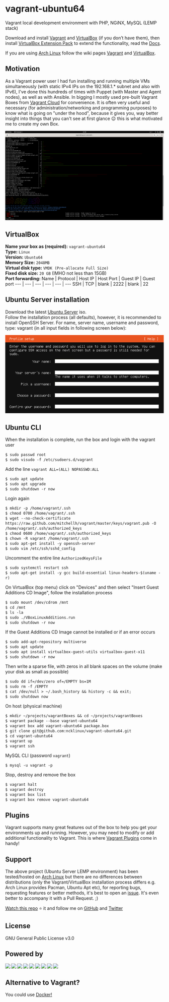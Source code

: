 # vagrant-ubuntu64

Vagrant local development environment with PHP, NGiNX, MySQL (LEMP stack)

Download and install [Vagrant](https://www.vagrantup.com/downloads.html) and [VirtualBox](https://www.virtualbox.org/wiki/Downloads) (if you don’t have them), then install [VirtualBox Extension Pack](https://www.virtualbox.org/wiki/Downloads) to extend the functionality, read the [Docs](https://www.virtualbox.org/manual/ch01.html#intro-installing).

If you are using [Arch Linux](https://www.archlinux.org/) follow the wiki pages [Vagrant](https://wiki.archlinux.org/index.php/Vagrant) and [VirtualBox](https://wiki.archlinux.org/index.php/VirtualBox).

## Motivation

As a Vagrant power user I had fun installing and running multiple VMs simultaneously (with static IPv4 IPs on the 192.168.1.\* subnet and also with IPv6), I've done this hundreds of times with Puppet (with Master and Agent nodes), as well as with Ansible. In bigging I mostly used pre-built Vagrant Boxes from [Vagrant Cloud](https://app.vagrantup.com/boxes/search) for convenience. It is often very useful and necessary (for administration/networking and programming purposes) to know what is going on "under the hood", because it gives you, way better insight into things that you can't see at first glance :wink: this is what motivated me to create my own Box.

![Screenshot](./media/vagrant_screenshot.png)

## VirtualBox

**Name your box as (required):** `vagrant-ubuntu64`  
**Type:** `Linux`  
**Version:** `Ubuntu64`  
**Memory Size:** `2048MB`  
**Virtual disk type:** `VMDK (Pre-allocate Full Size)`  
**Fixed disk size:** `20 GB` (IMHO not less than 15GB)  
**Port forwarding:**
Name | Protocol | Host IP | Host Port | Guest IP | Guest port
--- | --- | --- | --- | --- | ---
SSH | TCP | blank | 2222 | blank | 22

## Ubuntu Server installation

Download the latest [Ubuntu Server](https://ubuntu.com/download/server) iso.  
Follow the installation process (all defaults), however, it is recommended to install OpenSSH Server. For name, server name, username and password, type: vagrant (in all input fields in following screen below):

![Screenshot](./media/profile_setup.png)

## Ubuntu CLI

When the installation is complete, run the box and login with the vagrant user

```
$ sudo passwd root
$ sudo visudo -f /etc/sudoers.d/vagrant
```

Add the line `vagrant ALL=(ALL) NOPASSWD:ALL`

```
$ sudo apt update
$ sudo apt upgrade
$ sudo shutdown -r now
```

Login again

```
$ mkdir -p /home/vagrant/.ssh
$ chmod 0700 /home/vagrant/.ssh
$ wget --no-check-certificate https://raw.github.com/mitchellh/vagrant/master/keys/vagrant.pub -O /home/vagrant/.ssh/authorized_keys
$ chmod 0600 /home/vagrant/.ssh/authorized_keys
$ chown -R vagrant /home/vagrant/.ssh
$ sudo apt-get install -y openssh-server
$ sudo vim /etc/ssh/sshd_config
```

Uncomment the entire line `AuthorizedKeysFile`

```
$ sudo systemctl restart ssh
$ sudo apt-get install -y gcc build-essential linux-headers-$(uname -r)
```

On VirtualBox (top menu) click on "Devices" and then select "Insert Guest Additions CD Image", follow the installation process

```
$ sudo mount /dev/cdrom /mnt
$ cd /mnt
$ ls -la
$ sudo ./VBoxLinuxAdditions.run
$ sudo shutdown -r now
```

If the Guest Additions CD Image cannot be installed or if an error occurs

```
$ sudo add-apt-repository multiverse
$ sudo apt update
$ sudo apt install virtualbox-guest-utils virtualbox-guest-x11
$ sudo shutdown -r now
```

Then write a sparse file, with zeros in all blank spaces on the volume (make your disk as small as possible)

```
$ sudo dd if=/dev/zero of=/EMPTY bs=1M
$ sudo rm -f /EMPTY
$ cat /dev/null > ~/.bash_history && history -c && exit;
$ sudo shutdown now
```

On host (physical machine)

```
$ mkdir ~/projects/vagrantBoxes && cd ~/projects/vagrantBoxes
$ vagrant package --base vagrant-ubuntu64
$ vagrant box add vagrant-ubuntu64 package.box
$ git clone git@github.com:ncklinux/vagrant-ubuntu64.git
$ cd vagrant-ubuntu64
$ vagrant up
$ vagrant ssh
```

MySQL CLI (password `vagrant`)

```
$ mysql -u vagrant -p
```

Stop, destroy and remove the box

```
$ vagrant halt
$ vagrant destroy
$ vagrant box list
$ vagrant box remove vagrant-ubuntu64
```

## Plugins
Vagrant supports many great features out of the box to help you get your environments up and running. However, you may need to modify or add additional functionality to Vagrant. This is where [Vagrant Plugins](https://github.com/hashicorp/vagrant/wiki/Available-Vagrant-Plugins) come in handy!

## Support

The above project (Ubuntu Server LEMP environment) has been tested/hosted on [Arch Linux](https://www.archlinux.org/) but there are no differences between distributions (only the Vagrant/VirtualBox installation process differs e.g. Arch Linux provides Pacman, Ubuntu Apt etc), for reporting bugs, requesting features or better methods, it's best to open an [issue](https://github.com/ncklinux/vagrant-ubuntu64/issues/new). It's even better to accompany it with a Pull Request. ;)

[Watch this repo](https://github.com/ncklinux/vagrant-ubuntu64/subscription) :star: it and follow me on [GitHub](https://github.com/ncklinux) and [Twitter](https://twitter.com/ncklinux)

## License

GNU General Public License v3.0

## Powered by

<img height="33" style="margin-right: 3px;" src="https://cdn.jsdelivr.net/gh/devicons/devicon/icons/unix/unix-original.svg" /><img height="33" style="margin-right: 3px;" src="https://cdn.jsdelivr.net/gh/devicons/devicon/icons/linux/linux-original.svg" /><img height="33" style="margin-right: 3px;" src="https://cdn.jsdelivr.net/gh/devicons/devicon/icons/bash/bash-original.svg" /><img height="33" style="margin-right: 3px;" src="https://cdn.jsdelivr.net/gh/devicons/devicon/icons/ssh/ssh-original-wordmark.svg" /><img height="33" style="margin-right: 3px;" src="https://cdn.jsdelivr.net/gh/devicons/devicon/icons/vagrant/vagrant-original.svg" /><img height="33" style="margin-right: 3px;" src="https://cdn.jsdelivr.net/gh/devicons/devicon/icons/html5/html5-original.svg" /><img height="33" style="margin-right: 3px;" src="https://cdn.jsdelivr.net/gh/devicons/devicon/icons/nginx/nginx-original.svg" /><img height="33" style="margin-right: 3px;" src="https://cdn.jsdelivr.net/gh/devicons/devicon/icons/php/php-original.svg" /><img height="33" style="margin-right: 3px;" src="https://cdn.jsdelivr.net/gh/devicons/devicon/icons/mysql/mysql-plain-wordmark.svg" />

## Alternative to Vagrant?

You could use [Docker!](https://github.com/ncklinux/docker-lemp)
